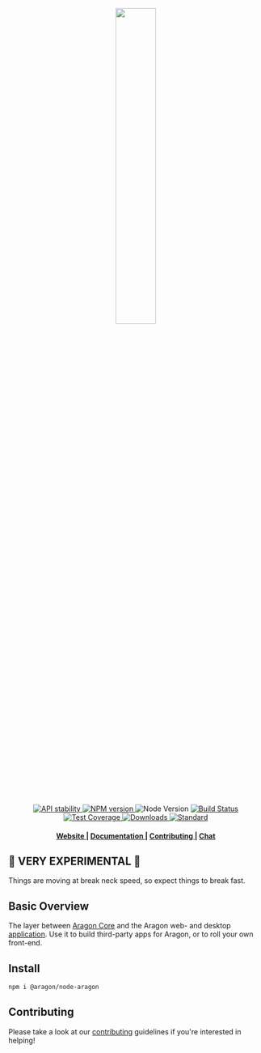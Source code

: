 <p align="center"><img width="40%" src="https://aragon.one/rsc/imgs/logo_text_black.svg"></p>

<div align="center">
  <!-- Stability -->
  <a href="https://nodejs.org/api/documentation.html#documentation_stability_index">
    <img src="https://img.shields.io/badge/stability-experimental-orange.svg?style=flat-square"
      alt="API stability" />
  </a>
  <!-- NPM version -->
  <a href="https://npmjs.org/package/@aragon/node-aragon">
    <img src="https://img.shields.io/npm/v/@aragon/node-aragon.svg?style=flat-square"
      alt="NPM version" />
  </a>
  <!-- Supported Node version !-->
  <img src="https://img.shields.io/node/v/@aragon/node-aragon.svg?style=flat-square"
    alt="Node Version" />
  <!-- Build Status -->
  <a href="https://travis-ci.org/aragon/node-aragon">
    <img src="https://img.shields.io/travis/aragon/node-aragon/master.svg?style=flat-square"
      alt="Build Status" />
  </a>
  <!-- Test Coverage -->
  <a href="https://coveralls.io/github/aragon/node-aragon">
    <img src="https://img.shields.io/coveralls/aragon/node-aragon.svg?style=flat-square"
      alt="Test Coverage" />
  </a>
  <!-- Downloads -->
  <a href="https://npmjs.org/package/@aragon/node-aragon">
    <img src="https://img.shields.io/npm/dm/@aragon/node-aragon.svg?style=flat-square"
      alt="Downloads" />
  </a>
  <!-- Standard -->
  <a href="https://standardjs.com">
    <img src="https://img.shields.io/badge/code%20style-standard-brightgreen.svg?style=flat-square"
      alt="Standard" />
  </a>
</div>

<div align="center">
  <h4>
    <a href="https://aragon.one">
      Website
    </a>
    <span> | </span>
    <a href="https://github.com/aragon/node-aragon/tree/master/docs">
      Documentation
    </a>
    <span> | </span>
    <a href="https://github.com/aragon/node-aragon/blob/master/.github/CONTRIBUTING.md">
      Contributing
    </a>
    <span> | </span>
    <a href="https://aragon.chat">
      Chat
    </a>
  </h4>
</div>

## 🚨 VERY EXPERIMENTAL 🚨

Things are moving at break neck speed, so expect things to break fast.

## Basic Overview
The layer between [Aragon Core](https://github.com/aragon/aragon-core) and the Aragon web- and desktop [application](https://github.com/aragon/aragon). Use it to build third-party apps for Aragon, or to roll your own front-end.

## Install
```sh
npm i @aragon/node-aragon
```

## Contributing
Please take a look at our [contributing](https://github.com/aragon/node-aragon/blob/master/CONTRIBUTING.md) guidelines if you're interested in helping!
